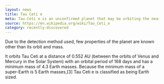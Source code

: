 ```yaml
---
layout: news
title: Tau Ceti e
meta: Tau Ceti e is an unconfirmed planet that may be orbiting the nearby Sun-like star Tau Ceti at a distance of 11.905 light years from the Sun. 
source: https://en.wikipedia.org/wiki/Tau_Ceti_e
category: recently-discovered
---
```


Due to the detection method used, few properties of the planet are known other than its orbit and mass.

It orbits Tau Ceti at a distance of 0.552 AU (between the orbits of Venus and Mercury in the Solar System) with an orbital period of 168 days and has a minimum mass of 4.3 Earth masses. Because the minimum mass of a super-Earth is 5 Earth masses,[3] Tau Ceti e is classified as being Earth sized.